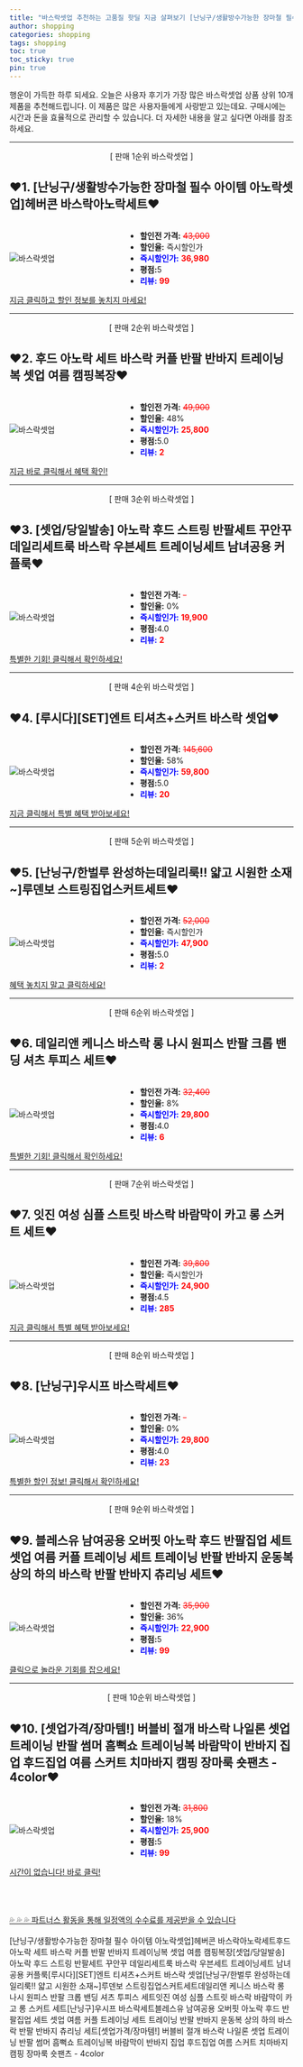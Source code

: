 ```yaml
---
title: "바스락셋업 추천하는 고품질 핫딜 지금 살펴보기 [난닝구/생활방수가능한 장마철 필수 아이템 아노락셋업]헤버콘"
author: shopping
categories: shopping
tags: shopping
toc: true
toc_sticky: true
pin: true
---
```

행운이 가득한 하루 되세요. 오늘은 사용자 후기가 가장 많은 바스락셋업 상품 상위 10개 제품을 추천해드립니다. 이 제품은 많은 사용자들에게 사랑받고 있는데요. 구매시에는 시간과 돈을 효율적으로 관리할 수 있습니다. 더 자세한 내용을 알고 싶다면 아래를 참조하세요.

---
<p class="toplist" style="margin: 0 auto; display: block; width: fit-content;">[ 판매 1순위 바스락셋업 ]</p>

<h2><strong>❤️1. [난닝구/생활방수가능한 장마철 필수 아이템 아노락셋업]헤버콘 바스락아노락세트❤️</strong></h2>

<div style="display: flex; align-items: center;">
    <div style="flex: 0.4;">
        <img src="https://thumbnail7.coupangcdn.com/thumbnails/remote/230x230ex/image/vendor_inventory/70ac/5a6c0b44bea74de490559982a3f9bbb4c38b7eb8e9e8490867949b6f5783.jpg" alt="바스락셋업" style="max-width: 100%;">
    </div>
    <div style="flex: 0.6; margin-left: 10px;">
        <ul>
            <li><strong>할인전 가격:</strong> <del style="color: red;">43,000</del></li>
            <li><strong>할인율:</strong> 즉시할인가</li>
            <li><span style='color:blue'><strong>즉시할인가:</strong></span> <span style='color:red'><strong>36,980</strong></span></li>
            <li><strong>평점:</strong>5</li>
            <li><span style='color:blue'><strong>리뷰:</strong></span> <span style='color:red'><strong>99</strong></span></li>
        </ul>
    </div>
</div>
<div class="center">
    <a href="https://selin100587001.github.io?lptag=AF9450613&subid=githubio&pageKey=8164009335&traceid=V0-153&itemId=23287464242&vendorItemId=90448914829" class="myButton">
        지금 클릭하고 할인 정보를 놓치지 마세요!
    </a>
</div>


---
<p class="toplist" style="margin: 0 auto; display: block; width: fit-content;">[ 판매 2순위 바스락셋업 ]</p>

<h2><strong>❤️2. 후드 아노락 세트 바스락 커플 반팔 반바지 트레이닝복 셋업 여름 캠핑복장❤️</strong></h2>

<div style="display: flex; align-items: center;">
    <div style="flex: 0.4;">
        <img src="https://thumbnail8.coupangcdn.com/thumbnails/remote/230x230ex/image/vendor_inventory/dafa/eb77050aee44cb40acbd4a80fdc241e25b8dba2260abcf8801e4da24b94b.jpg" alt="바스락셋업" style="max-width: 100%;">
    </div>
    <div style="flex: 0.6; margin-left: 10px;">
        <ul>
            <li><strong>할인전 가격:</strong> <del style="color: red;">49,900</del></li>
            <li><strong>할인율:</strong> 48%</li>
            <li><span style='color:blue'><strong>즉시할인가:</strong></span> <span style='color:red'><strong>25,800</strong></span></li>
            <li><strong>평점:</strong>5.0</li>
            <li><span style='color:blue'><strong>리뷰:</strong></span> <span style='color:red'><strong>2</strong></span></li>
        </ul>
    </div>
</div>
<div class="center">
    <a href="https://selin100587001.github.io?lptag=AF9450613&subid=githubio&pageKey=8188336137&traceid=V0-153&itemId=23423455708&vendorItemId=90450475107" class="myButton">
        지금 바로 클릭해서 혜택 확인!
    </a>
</div>


---
<p class="toplist" style="margin: 0 auto; display: block; width: fit-content;">[ 판매 3순위 바스락셋업 ]</p>

<h2><strong>❤️3. [셋업/당일발송] 아노락 후드 스트링 반팔세트 꾸안꾸 데일리세트룩 바스락 우븐세트 트레이닝세트 남녀공용 커플룩❤️</strong></h2>

<div style="display: flex; align-items: center;">
    <div style="flex: 0.4;">
        <img src="https://thumbnail7.coupangcdn.com/thumbnails/remote/230x230ex/image/vendor_inventory/0170/6750d02889a7489e2c919902f31f3716f2c942dbfb3684c8463c99fc60b5.jpg" alt="바스락셋업" style="max-width: 100%;">
    </div>
    <div style="flex: 0.6; margin-left: 10px;">
        <ul>
            <li><strong>할인전 가격:</strong> <del style="color: red;">-</del></li>
            <li><strong>할인율:</strong> 0%</li>
            <li><span style='color:blue'><strong>즉시할인가:</strong></span> <span style='color:red'><strong>19,900</strong></span></li>
            <li><strong>평점:</strong>4.0</li>
            <li><span style='color:blue'><strong>리뷰:</strong></span> <span style='color:red'><strong>2</strong></span></li>
        </ul>
    </div>
</div>
<div class="center">
    <a href="https://selin100587001.github.io?lptag=AF9450613&subid=githubio&pageKey=8190468372&traceid=V0-153&itemId=23437682764&vendorItemId=90464565017" class="myButton">
        특별한 기회! 클릭해서 확인하세요!
    </a>
</div>


---
<p class="toplist" style="margin: 0 auto; display: block; width: fit-content;">[ 판매 4순위 바스락셋업 ]</p>

<h2><strong>❤️4. [루시다][SET]엔트 티셔츠+스커트 바스락 셋업❤️</strong></h2>

<div style="display: flex; align-items: center;">
    <div style="flex: 0.4;">
        <img src="https://thumbnail9.coupangcdn.com/thumbnails/remote/230x230ex/image/vendor_inventory/4fba/1cfa4caf5ea367041b1cb7be98c71b3707e696b14eedb3ef721d39025497.jpg" alt="바스락셋업" style="max-width: 100%;">
    </div>
    <div style="flex: 0.6; margin-left: 10px;">
        <ul>
            <li><strong>할인전 가격:</strong> <del style="color: red;">145,600</del></li>
            <li><strong>할인율:</strong> 58%</li>
            <li><span style='color:blue'><strong>즉시할인가:</strong></span> <span style='color:red'><strong>59,800</strong></span></li>
            <li><strong>평점:</strong>5.0</li>
            <li><span style='color:blue'><strong>리뷰:</strong></span> <span style='color:red'><strong>20</strong></span></li>
        </ul>
    </div>
</div>
<div class="center">
    <a href="https://selin100587001.github.io?lptag=AF9450613&subid=githubio&pageKey=8075137343&traceid=V0-153&itemId=22745649010&vendorItemId=89780872714" class="myButton">
        지금 클릭해서 특별 혜택 받아보세요!
    </a>
</div>


---
<p class="toplist" style="margin: 0 auto; display: block; width: fit-content;">[ 판매 5순위 바스락셋업 ]</p>

<h2><strong>❤️5. [난닝구/한벌루 완성하는데일리룩!! 얇고 시원한 소재~]루덴보 스트링집업스커트세트❤️</strong></h2>

<div style="display: flex; align-items: center;">
    <div style="flex: 0.4;">
        <img src="https://thumbnail6.coupangcdn.com/thumbnails/remote/230x230ex/image/vendor_inventory/d6a3/fb9608557d1f1cc0d22341da906fa83e333e9b3cb62ef518ee6f9c7b135f.jpg" alt="바스락셋업" style="max-width: 100%;">
    </div>
    <div style="flex: 0.6; margin-left: 10px;">
        <ul>
            <li><strong>할인전 가격:</strong> <del style="color: red;">52,000</del></li>
            <li><strong>할인율:</strong> 즉시할인가</li>
            <li><span style='color:blue'><strong>즉시할인가:</strong></span> <span style='color:red'><strong>47,900</strong></span></li>
            <li><strong>평점:</strong>5.0</li>
            <li><span style='color:blue'><strong>리뷰:</strong></span> <span style='color:red'><strong>2</strong></span></li>
        </ul>
    </div>
</div>
<div class="center">
    <a href="https://selin100587001.github.io?lptag=AF9450613&subid=githubio&pageKey=8190236975&traceid=V0-153&itemId=23436444643&vendorItemId=90463451955" class="myButton">
        혜택 놓치지 말고 클릭하세요!
    </a>
</div>


---
<p class="toplist" style="margin: 0 auto; display: block; width: fit-content;">[ 판매 6순위 바스락셋업 ]</p>

<h2><strong>❤️6. 데일리앤 케니스 바스락 롱 나시 원피스 반팔 크롭 밴딩 셔츠 투피스 세트❤️</strong></h2>

<div style="display: flex; align-items: center;">
    <div style="flex: 0.4;">
        <img src="https://thumbnail9.coupangcdn.com/thumbnails/remote/230x230ex/image/vendor_inventory/c3dd/7b7e0172ec170b055bc0bff0d9c3f895520203e5dfa05a378ebb991332e3.jpg" alt="바스락셋업" style="max-width: 100%;">
    </div>
    <div style="flex: 0.6; margin-left: 10px;">
        <ul>
            <li><strong>할인전 가격:</strong> <del style="color: red;">32,400</del></li>
            <li><strong>할인율:</strong> 8%</li>
            <li><span style='color:blue'><strong>즉시할인가:</strong></span> <span style='color:red'><strong>29,800</strong></span></li>
            <li><strong>평점:</strong>4.0</li>
            <li><span style='color:blue'><strong>리뷰:</strong></span> <span style='color:red'><strong>6</strong></span></li>
        </ul>
    </div>
</div>
<div class="center">
    <a href="https://selin100587001.github.io?lptag=AF9450613&subid=githubio&pageKey=8144421256&traceid=V0-153&itemId=23152140194&vendorItemId=90202003085" class="myButton">
        특별한 기회! 클릭해서 확인하세요!
    </a>
</div>


---
<p class="toplist" style="margin: 0 auto; display: block; width: fit-content;">[ 판매 7순위 바스락셋업 ]</p>

<h2><strong>❤️7. 잇진 여성 심플 스트릿 바스락 바람막이 카고 롱 스커트 세트❤️</strong></h2>

<div style="display: flex; align-items: center;">
    <div style="flex: 0.4;">
        <img src="https://thumbnail8.coupangcdn.com/thumbnails/remote/230x230ex/image/vendor_inventory/8115/526ba9452d8f2b84ab35f8374c449c8ec7d33cfa5acc304ea0ff7d122c34.jpg" alt="바스락셋업" style="max-width: 100%;">
    </div>
    <div style="flex: 0.6; margin-left: 10px;">
        <ul>
            <li><strong>할인전 가격:</strong> <del style="color: red;">39,800</del></li>
            <li><strong>할인율:</strong> 즉시할인가</li>
            <li><span style='color:blue'><strong>즉시할인가:</strong></span> <span style='color:red'><strong>24,900</strong></span></li>
            <li><strong>평점:</strong>4.5</li>
            <li><span style='color:blue'><strong>리뷰:</strong></span> <span style='color:red'><strong>285</strong></span></li>
        </ul>
    </div>
</div>
<div class="center">
    <a href="https://selin100587001.github.io?lptag=AF9450613&subid=githubio&pageKey=7420422534&traceid=V0-153&itemId=19247535025&vendorItemId=86363375802" class="myButton">
        지금 클릭해서 특별 혜택 받아보세요!
    </a>
</div>


---
<p class="toplist" style="margin: 0 auto; display: block; width: fit-content;">[ 판매 8순위 바스락셋업 ]</p>

<h2><strong>❤️8. [난닝구]우시프 바스락세트❤️</strong></h2>

<div style="display: flex; align-items: center;">
    <div style="flex: 0.4;">
        <img src="https://thumbnail9.coupangcdn.com/thumbnails/remote/230x230ex/image/vendor_inventory/6360/cb5093785c261df4685532144013195fc06ffccc5a8d0e634e5f95c7af20.jpg" alt="바스락셋업" style="max-width: 100%;">
    </div>
    <div style="flex: 0.6; margin-left: 10px;">
        <ul>
            <li><strong>할인전 가격:</strong> <del style="color: red;">-</del></li>
            <li><strong>할인율:</strong> 0%</li>
            <li><span style='color:blue'><strong>즉시할인가:</strong></span> <span style='color:red'><strong>29,800</strong></span></li>
            <li><strong>평점:</strong>4.0</li>
            <li><span style='color:blue'><strong>리뷰:</strong></span> <span style='color:red'><strong>23</strong></span></li>
        </ul>
    </div>
</div>
<div class="center">
    <a href="https://selin100587001.github.io?lptag=AF9450613&subid=githubio&pageKey=7462615164&traceid=V0-153&itemId=19454660715&vendorItemId=86750234717" class="myButton">
        특별한 할인 정보! 클릭해서 확인하세요!
    </a>
</div>


---
<p class="toplist" style="margin: 0 auto; display: block; width: fit-content;">[ 판매 9순위 바스락셋업 ]</p>

<h2><strong>❤️9. 블레스유 남여공용 오버핏 아노락 후드 반팔집업 세트 셋업 여름 커플 트레이닝 세트 트레이닝 반팔 반바지 운동복 상의 하의 바스락 반팔 반바지 츄리닝 세트❤️</strong></h2>

<div style="display: flex; align-items: center;">
    <div style="flex: 0.4;">
        <img src="https://thumbnail6.coupangcdn.com/thumbnails/remote/230x230ex/image/vendor_inventory/a634/f4bc76d5b88991a19e66e35d252cc54df5057ab108fa76c5600461738e1e.jpg" alt="바스락셋업" style="max-width: 100%;">
    </div>
    <div style="flex: 0.6; margin-left: 10px;">
        <ul>
            <li><strong>할인전 가격:</strong> <del style="color: red;">35,900</del></li>
            <li><strong>할인율:</strong> 36%</li>
            <li><span style='color:blue'><strong>즉시할인가:</strong></span> <span style='color:red'><strong>22,900</strong></span></li>
            <li><strong>평점:</strong>5</li>
            <li><span style='color:blue'><strong>리뷰:</strong></span> <span style='color:red'><strong>99</strong></span></li>
        </ul>
    </div>
</div>
<div class="center">
    <a href="https://selin100587001.github.io?lptag=AF9450613&subid=githubio&pageKey=8232334187&traceid=V0-153&itemId=23695009323&vendorItemId=90720124063" class="myButton">
        클릭으로 놀라운 기회를 잡으세요!
    </a>
</div>


---
<p class="toplist" style="margin: 0 auto; display: block; width: fit-content;">[ 판매 10순위 바스락셋업 ]</p>

<h2><strong>❤️10. [셋업가격/장마템!] 버블비 절개 바스락 나일론 셋업 트레이닝 반팔 썸머 흠뻑쇼 트레이닝복 바람막이 반바지 집업 후드집업 여름 스커트 치마바지 캠핑 장마룩 숏팬츠 - 4color❤️</strong></h2>

<div style="display: flex; align-items: center;">
    <div style="flex: 0.4;">
        <img src="https://thumbnail6.coupangcdn.com/thumbnails/remote/230x230ex/image/vendor_inventory/a566/b04397de32b99ad76f614fe9c1c4419ac89aed477d5e1c462e6462b65555.jpg" alt="바스락셋업" style="max-width: 100%;">
    </div>
    <div style="flex: 0.6; margin-left: 10px;">
        <ul>
            <li><strong>할인전 가격:</strong> <del style="color: red;">31,800</del></li>
            <li><strong>할인율:</strong> 18%</li>
            <li><span style='color:blue'><strong>즉시할인가:</strong></span> <span style='color:red'><strong>25,900</strong></span></li>
            <li><strong>평점:</strong>5</li>
            <li><span style='color:blue'><strong>리뷰:</strong></span> <span style='color:red'><strong>99</strong></span></li>
        </ul>
    </div>
</div>
<div class="center">
    <a href="https://selin100587001.github.io?lptag=AF9450613&subid=githubio&pageKey=8199699022&traceid=V0-153&itemId=23499952538&vendorItemId=90526392716" class="myButton">
        시간이 없습니다! 바로 클릭!
    </a>
</div>

<br><br><br>[💦 💦 💦 파트너스 활동을 통해 일정액의 수수료를 제공받을 수 있습니다](https://link.coupang.com/a/bcpT2c)<br><br>[난닝구/생활방수가능한 장마철 필수 아이템 아노락셋업]헤버콘 바스락아노락세트후드 아노락 세트 바스락 커플 반팔 반바지 트레이닝복 셋업 여름 캠핑복장[셋업/당일발송] 아노락 후드 스트링 반팔세트 꾸안꾸 데일리세트룩 바스락 우븐세트 트레이닝세트 남녀공용 커플룩[루시다][SET]엔트 티셔츠+스커트 바스락 셋업[난닝구/한벌루 완성하는데일리룩!! 얇고 시원한 소재~]루덴보 스트링집업스커트세트데일리앤 케니스 바스락 롱 나시 원피스 반팔 크롭 밴딩 셔츠 투피스 세트잇진 여성 심플 스트릿 바스락 바람막이 카고 롱 스커트 세트[난닝구]우시프 바스락세트블레스유 남여공용 오버핏 아노락 후드 반팔집업 세트 셋업 여름 커플 트레이닝 세트 트레이닝 반팔 반바지 운동복 상의 하의 바스락 반팔 반바지 츄리닝 세트[셋업가격/장마템!] 버블비 절개 바스락 나일론 셋업 트레이닝 반팔 썸머 흠뻑쇼 트레이닝복 바람막이 반바지 집업 후드집업 여름 스커트 치마바지 캠핑 장마룩 숏팬츠 - 4color